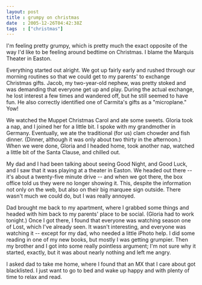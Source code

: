 ```yaml
---
layout: post
title : grumpy on christmas
date  : 2005-12-26T04:42:38Z
tags  : ["christmas"]
---
```

I'm feeling pretty grumpy, which is pretty much the exact opposite of the way I'd like to be feeling around bedtime on Christmas.  I blame the Marquis Theater in Easton.

Everything started out alright.  We got up fairly early and rushed through our morning routines so that we could get to my parents' to exchange Christmas gifts.  Jacob, my two-year-old nephew, was pretty stoked and was demanding that everyone get up and play.  During the actual exchange, he lost interest a few times and wandered off, but he still seemed to have fun.  He also correctly identified one of Carmita's gifts as a "microplane."  Yow!

We watched the Muppet Christmas Carol and ate some sweets.  Gloria took a nap, and I joined her for a little bit.  I spoke with my grandmother in Germany. Eventually, we ate the traditional (for us) clam chowder and fish dinner. (Dinner, although it was only about two thirty in the afternoon.)  When we were done, Gloria and I headed home, took another nap, watched a little bit of the Santa Clause, and chilled out.

My dad and I had been talking about seeing Good Night, and Good Luck, and I saw that it was playing at a theater in Easton.  We headed out there -- it's about a twenty-five minute drive -- and when we got there, the box office told us they were no longer showing it.  This, despite the information not only on the web, but also on their big marquee sign outside.  There wasn't much we could do, but I was really annoyed.

Dad brought me back to my apartment, where I grabbed some things and headed with him back to my parents' place to be social.  (Gloria had to work tonight.) Once I got there, I found that everyone was watching season one of Lost, which I've already seen.  It wasn't interesting, and everyone was watching it -- except for my dad, who needed a little iPhoto help.  I did some reading in one of my new books, but mostly I was getting grumpier.  Then my brother and I got into some really pointless argument; I'm not sure why it started, exactly, but it was about nearly nothing and left me angry.

I asked dad to take me home, where I found that an MX that I care about got blacklisted.  I just want to go to bed and wake up happy and with plenty of time to relax and read. 
